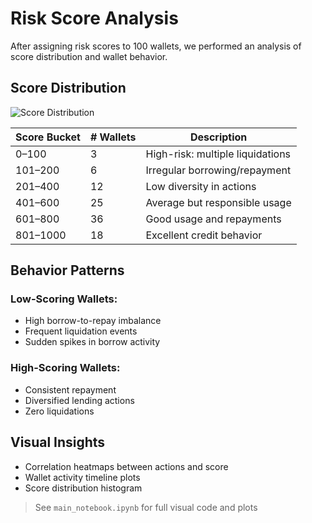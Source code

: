 
# Risk Score Analysis

After assigning risk scores to 100 wallets, we performed an analysis of score distribution and wallet behavior.

## Score Distribution

![Score Distribution](images/score_distribution.png)

| Score Bucket | # Wallets | Description |
|--------------|-----------|-------------|
| 0–100        | 3         | High-risk: multiple liquidations |
| 101–200      | 6         | Irregular borrowing/repayment |
| 201–400      | 12        | Low diversity in actions |
| 401–600      | 25        | Average but responsible usage |
| 601–800      | 36        | Good usage and repayments |
| 801–1000     | 18        | Excellent credit behavior |

## Behavior Patterns

### Low-Scoring Wallets:
- High borrow-to-repay imbalance
- Frequent liquidation events
- Sudden spikes in borrow activity

### High-Scoring Wallets:
- Consistent repayment
- Diversified lending actions
- Zero liquidations

## Visual Insights

- Correlation heatmaps between actions and score
- Wallet activity timeline plots
- Score distribution histogram

> See `main_notebook.ipynb` for full visual code and plots
